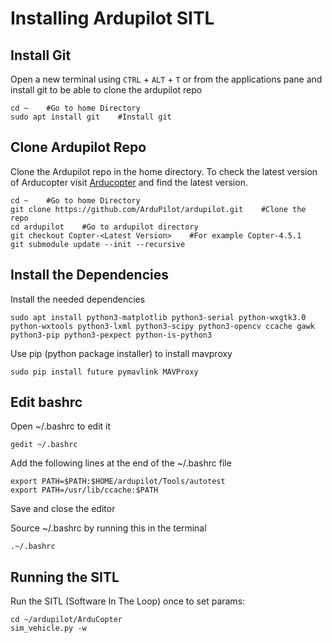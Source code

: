 # Installing Ardupilot SITL
## Install Git
Open a new terminal using `CTRL` + `ALT` + `T` or from the applications pane and
install git to be able to clone the ardupilot repo
```
cd ~    #Go to home Directory
sudo apt install git    #Install git 
``` 

## Clone Ardupilot Repo
Clone the Ardupilot repo in the home directory. To check the latest version of Arducopter visit [Arducopter](https://firmware.ardupilot.org/Copter/) and find the latest version.
```
cd ~    #Go to home Directory
git clone https://github.com/ArduPilot/ardupilot.git    #Clone the repo
cd ardupilot    #Go to ardupilot directory
git checkout Copter-<Latest Version>    #For example Copter-4.5.1
git submodule update --init --recursive
``` 

## Install the Dependencies
Install the needed dependencies
```
sudo apt install python3-matplotlib python3-serial python-wxgtk3.0 python-wxtools python3-lxml python3-scipy python3-opencv ccache gawk python3-pip python3-pexpect python-is-python3
```


Use pip (python package installer) to install mavproxy
```
sudo pip install future pymavlink MAVProxy
```

## Edit bashrc
Open ~/.bashrc to edit it
```
gedit ~/.bashrc
```


Add the following lines at the end of the ~/.bashrc file
```
export PATH=$PATH:$HOME/ardupilot/Tools/autotest
export PATH=/usr/lib/ccache:$PATH
```
Save and close the editor


Source ~/.bashrc by running this in the terminal
```
.~/.bashrc
```

## Running the SITL
Run the SITL (Software In The Loop) once to set params:
```
cd ~/ardupilot/ArduCopter
sim_vehicle.py -w
```